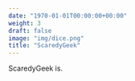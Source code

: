```yaml
---
date: "1970-01-01T00:00:00+00:00"
weight: 3
draft: false
image: "img/dice.png"
title: "ScaredyGeek"
---
```


ScaredyGeek is.

